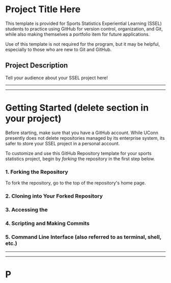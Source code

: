 # Project Title Here

This template is provided for Sports Statistics Experiential Learning (SSEL) students to practice using GitHub for version control, organization, and Git, while also making themselves a portfolio item for future applications.

Use of this template is not required for the program, but it may be helpful, especially to those who are new to Git and GitHub.

## Project Description

Tell your audience about your SSEL project here!

---

---

# Getting Started (delete section in your project)

Before starting, make sure that you have a GitHub account. While UConn presently does not delete repositories managed by its enterprise system, its safer to store your SSEL project in a personal account.

To customize and use this GitHub Repository template for your sports statistics project, begin by *forking* the repository in the first step below.

### 1. Forking the Repository

To fork the repository, go to the top of the repository's home page.

### 2. Cloning into Your Forked Repository

### 3. Accessing the 

### 4. Scripting and Making Commits

### 5. Command Line Interface (also referred to as terminal, shell, etc.)



---

---

# P
